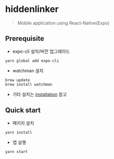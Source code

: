 # hiddenlinker

> Mobile application using React-Native(Expo)

## Prerequisite

* expo-cli 설치/버전 업그레이드

```shell
yarn global add expo-cli
```

* watchman 설치

```shell
brew update
brew install watchman
```

* 기타 설치는 [installation](https://docs.expo.dev/get-started/installation/) 참고

## Quick start

* 패키지 설치

```shell
yarn install
```

* 앱 실행

```shell
yarn start
```

